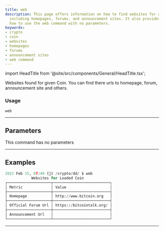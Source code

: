 ```yaml
---
title: web
description: This page offers information on how to find websites for a given Coin,
  including homepages, forums, and announcement sites. It also provides a guide on
  how to use the web command with no parameters.
keywords:
- crypto
- coin
- websites
- homepages
- forums
- announcement sites
- web command
---
```


import HeadTitle from '@site/src/components/General/HeadTitle.tsx';

<HeadTitle title="crypto /dd/web - Reference | OpenBB Terminal Docs" />

Websites found for given Coin. You can find there urls to homepage, forum, announcement site and others.

### Usage

```python wordwrap
web
```

---

## Parameters

This command has no parameters



---

## Examples

```python
2022 Feb 15, 07:49 (🦋) /crypto/dd/ $ web
            Websites for Loaded Coin
┌────────────────────┬──────────────────────────┐
│ Metric             │ Value                    │
├────────────────────┼──────────────────────────┤
│ Homepage           │ http://www.bitcoin.org   │
├────────────────────┼──────────────────────────┤
│ Official Forum Url │ https://bitcointalk.org/ │
├────────────────────┼──────────────────────────┤
│ Announcement Url   │                          │
└────────────────────┴──────────────────────────┘
```
---
